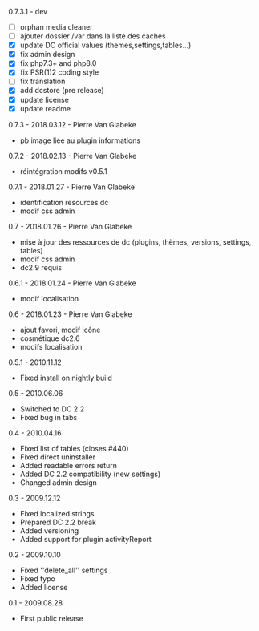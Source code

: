0.7.3.1 - dev
- [ ] orphan media cleaner
- [ ] ajouter dossier /var dans la liste des caches
- [x] update DC official values (themes,settings,tables...)
- [x] fix admin design
- [x] fix php7.3+ and php8.0
- [x] fix PSR(1)2 coding style
- [ ] fix translation
- [x] add dcstore (pre release)
- [x] update license
- [x] update readme

0.7.3 - 2018.03.12 - Pierre Van Glabeke
- pb image liée au plugin informations

0.7.2 - 2018.02.13 - Pierre Van Glabeke
- réintégration modifs v0.5.1

0.7.1 - 2018.01.27 - Pierre Van Glabeke
- identification resources dc
- modif css admin

0.7 - 2018.01.26 - Pierre Van Glabeke
- mise à jour des ressources de dc (plugins, thèmes, versions, settings, tables)
- modif css admin
- dc2.9 requis

0.6.1 - 2018.01.24 - Pierre Van Glabeke
- modif localisation

0.6 - 2018.01.23 - Pierre Van Glabeke
- ajout favori, modif icône
- cosmétique dc2.6
- modifs localisation

0.5.1 - 2010.11.12
- Fixed install on nightly build

0.5 - 2010.06.06
- Switched to DC 2.2
- Fixed bug in tabs

0.4 - 2010.04.16
- Fixed list of tables (closes #440)
- Fixed direct uninstaller
- Added readable errors return
- Added DC 2.2 compatibility (new settings)
- Changed admin design

0.3 - 2009.12.12
- Fixed localized strings
- Prepared DC 2.2 break
- Added versioning
- Added support for plugin activityReport

0.2 - 2009.10.10
- Fixed ''delete_all'' settings
- Fixed typo
- Added license

0.1 - 2009.08.28
- First public release